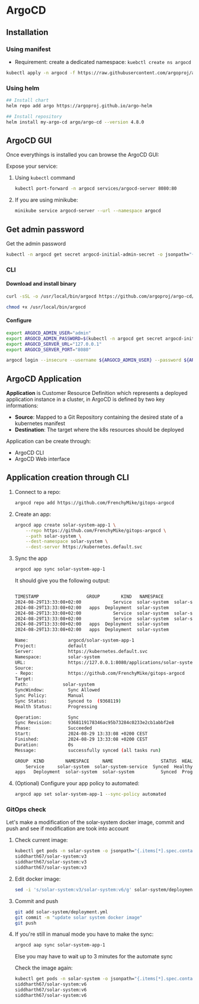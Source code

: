 # ArgoCD

## Installation

### Using manifest

* Requirement: create a dedicated namespace: `kuebctl create ns argocd`

```bash
kubectl apply -n argocd -f https://raw.githubusercontent.com/argoproj/argo-cd/stable/manifests/install.yaml
```

### Using helm

```bash
## Install chart
helm repo add argo https://argoproj.github.io/argo-helm

## Install repository
helm install my-argo-cd argo/argo-cd --version 4.8.0
```


## ArgoCD GUI

Once everythings is installed you can browse the ArgoCD GUI:

Expose your service:

1. Using `kubectl` command
    ```bash
    kubectl port-forward -n argocd services/argocd-server 8080:80
    ```

2. If you are using minikube:
    ```bash
    minikube service argocd-server --url --namespace argocd
    ```
## Get admin password

Get the admin password
```bash
kubectl -n argocd get secret argocd-initial-admin-secret -o jsonpath="{.data.password}" base64 -d
```

### CLI

#### Download and install binary

```bash
curl -sSL -o /usr/local/bin/argocd https://github.com/argoproj/argo-cd/releases/latest/download/argocd-linux-amd64

chmod +x /usr/local/bin/argocd
```

#### Configure

```bash
export ARGOCD_ADMIN_USER="admin"
export ARGOCD_ADMIN_PASSWORD=$(kubectl -n argocd get secret argocd-initial-admin-secret -o jsonpath="{.data.password}" | base64 -d)
export ARGOCD_SERVER_URL="127.0.0.1"
export ARGOCD_SERVER_PORT="8080"

argocd login --insecure --username ${ARGOCD_ADMIN_USER} --password ${ARGOCD_ADMIN_PASSWD} ${ARGOCD_SERVER_URL}:${ARGOCD_SERVER_PORT}
```

## ArgoCD Application

__Application__ is Customer Resource Definition which represents a deployed application instance in a cluster, in ArgoCD is defined by two key informations:
* __Source__: Mapped to a Git Repository containing the desired state of a kubernetes manifest
* __Destination__: The target where the k8s resources should be deployed

Application can be create through:
* ArgoCD CLI
* ArgoCD Web interface

## Application creation through CLI

1. Connect to a repo:
    ```bash
    argocd repo add https://github.com/FrenchyMike/gitops-argocd
    ```

2. Create an app:
    ```bash
    argocd app create solar-system-app-1 \
        --repo https://github.com/FrenchyMike/gitops-argocd \
        --path solar-system \
        --dest-namespace solar-system \
        --dest-server https://kubernetes.default.svc
    ```

3. Sync the app
    ```bash
    argocd app sync solar-system-app-1
    ```
    It should give you the following output:
    ```bash

    TIMESTAMP                  GROUP        KIND   NAMESPACE                    NAME    STATUS    HEALTH        HOOK  MESSAGE
    2024-08-29T13:33:08+02:00            Service  solar-system  solar-system-service  OutOfSync  Missing
    2024-08-29T13:33:08+02:00   apps  Deployment  solar-system          solar-system  OutOfSync  Missing
    2024-08-29T13:33:08+02:00            Service  solar-system  solar-system-service    Synced  Healthy
    2024-08-29T13:33:08+02:00            Service  solar-system  solar-system-service    Synced   Healthy              service/solar-system-service created
    2024-08-29T13:33:08+02:00   apps  Deployment  solar-system          solar-system  OutOfSync  Missing              deployment.apps/solar-system created
    2024-08-29T13:33:08+02:00   apps  Deployment  solar-system          solar-system    Synced  Progressing              deployment.apps/solar-system created

    Name:               argocd/solar-system-app-1
    Project:            default
    Server:             https://kubernetes.default.svc
    Namespace:          solar-system
    URL:                https://127.0.0.1:8080/applications/solar-system-app-1
    Source:
    - Repo:             https://github.com/FrenchyMike/gitops-argocd
    Target:
    Path:             solar-system
    SyncWindow:         Sync Allowed
    Sync Policy:        Manual
    Sync Status:        Synced to  (9368119)
    Health Status:      Progressing

    Operation:          Sync
    Sync Revision:      9368119178346ac95b73284c0233e2cb1abbf2e8
    Phase:              Succeeded
    Start:              2024-08-29 13:33:08 +0200 CEST
    Finished:           2024-08-29 13:33:08 +0200 CEST
    Duration:           0s
    Message:            successfully synced (all tasks run)

    GROUP  KIND        NAMESPACE     NAME                  STATUS  HEALTH       HOOK  MESSAGE
        Service     solar-system  solar-system-service  Synced  Healthy            service/solar-system-service created
    apps   Deployment  solar-system  solar-system          Synced  Progressing        deployment.apps/solar-system created
    ```

4. (Optional) Configure your app policy to automated:
    ```bash
    argocd app set solar-system-app-1 --sync-policy automated
    ```

### GitOps check

Let's make a modification of the solar-system docker image, commit and push and see if modification are took into account

1. Check current image:
    ```bash
    kubectl get pods -n solar-system -o jsonpath="{.items[*].spec.containers[*].image}" |  tr " " "\n"
    siddharth67/solar-system:v3
    siddharth67/solar-system:v3
    siddharth67/solar-system:v3
    ```

2. Edit docker image:
    ```bash
    sed -i 's/solar-system:v3/solar-system:v6/g' solar-system/deployment.yml
    ```

3. Commit and push
    ```bash
    git add solar-system/deployment.yml
    git commit -m "update solar system docker image"
    git push
    ```

4. If you're still in manual mode you have to make the sync:
    ```bash
    argocd aap sync solar-system-app-1
    ```
    Else you may have to wait up to 3 minutes for the automate sync
    
    Check the image again:
    ```bash
    kubectl get pods -n solar-system -o jsonpath="{.items[*].spec.containers[*].image}" |  sort | tr " " "\n"
    siddharth67/solar-system:v6
    siddharth67/solar-system:v6
    siddharth67/solar-system:v6
    ```
